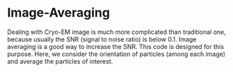 # Image-Averaging
Dealing with Cryo-EM image is much more complicated than traditional one, because usually the SNR (signal to noise ratio) is below 0.1. Image averaging is a good way to increase the SNR. This code is designed for this purpose. Here, we consider the orientation of particles (among each image) and average the particles of interest. 

